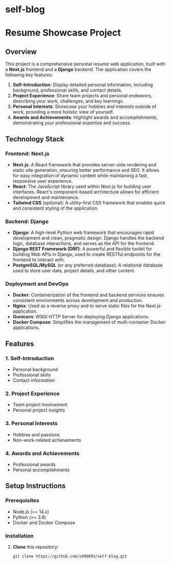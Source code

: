 # self-blog

# Resume Showcase Project

## Overview

This project is a comprehensive personal resume web application, built with a **Next.js** frontend and a **Django** backend. The application covers the following key features:

1. **Self-Introduction**: Display detailed personal information, including background, professional skills, and contact details.
2. **Project Experience**: Share team projects and personal endeavors, describing your work, challenges, and key learnings.
3. **Personal Interests**: Showcase your hobbies and interests outside of work, providing a more holistic view of yourself.
4. **Awards and Achievements**: Highlight awards and accomplishments, demonstrating your professional expertise and success.

## Technology Stack

### Frontend: Next.js

- **Next.js**: A React framework that provides server-side rendering and static site generation, ensuring better performance and SEO. It allows for easy integration of dynamic content while maintaining a fast, responsive user experience.
- **React**: The JavaScript library used within Next.js for building user interfaces. React's component-based architecture allows for efficient development and maintenance.
- **Tailwind CSS** (optional): A utility-first CSS framework that enables quick and consistent styling of the application.

### Backend: Django

- **Django**: A high-level Python web framework that encourages rapid development and clean, pragmatic design. Django handles the backend logic, database interactions, and serves as the API for the frontend.
- **Django REST Framework (DRF)**: A powerful and flexible toolkit for building Web APIs in Django, used to create RESTful endpoints for the frontend to interact with.
- **PostgreSQL/MySQL** (or any preferred database): A relational database used to store user data, project details, and other content.

### Deployment and DevOps

- **Docker**: Containerization of the frontend and backend services ensures consistent environments across development and production.
- **Nginx**: Used as a reverse proxy and to serve static files for the Next.js application.
- **Gunicorn**: WSGI HTTP Server for deploying Django applications.
- **Docker Compose**: Simplifies the management of multi-container Docker applications.

## Features

### 1. Self-Introduction

- Personal background
- Professional skills
- Contact information

### 2. Project Experience

- Team project involvement
- Personal project insights

### 3. Personal Interests

- Hobbies and passions
- Non-work-related achievements

### 4. Awards and Achievements

- Professional awards
- Personal accomplishments

## Setup Instructions

### Prerequisites

- Node.js (>= 14.x)
- Python (>= 3.8)
- Docker and Docker Compose

### Installation

1. **Clone** this repository:
   ```bash
   git clone https://github.com/s990093/self-blog.git
   ```
